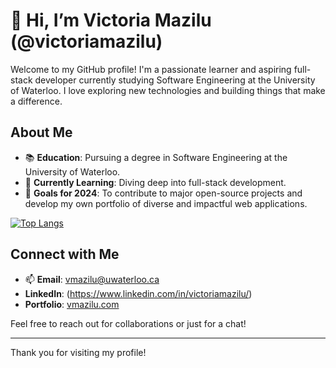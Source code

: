 # 👋 Hi, I’m Victoria Mazilu (@victoriamazilu)

Welcome to my GitHub profile! I'm a passionate learner and aspiring full-stack developer currently studying Software Engineering at the University of Waterloo. I love exploring new technologies and building things that make a difference.

## About Me

- 📚 **Education**: Pursuing a degree in Software Engineering at the University of Waterloo.
- 🌱 **Currently Learning**: Diving deep into full-stack development.
- 🎯 **Goals for 2024**: To contribute to major open-source projects and develop my own portfolio of diverse and impactful web applications.

[![Top Langs](https://github-readme-stats.vercel.app/api/top-langs/?username=victoriamazilu&size_weight=0.5&count_weight=0.5&hide=HTML,CSS&layout=compact&theme=vision-friendly-dark)](https://github.com/anuraghazra/github-readme-stats)

## Connect with Me

- 📫 **Email**: vmazilu@uwaterloo.ca
- **LinkedIn**: (https://www.linkedin.com/in/victoriamazilu/)
- **Portfolio**: [vmazilu.com](https://vmazilu.com/)

Feel free to reach out for collaborations or just for a chat!

---

Thank you for visiting my profile!
